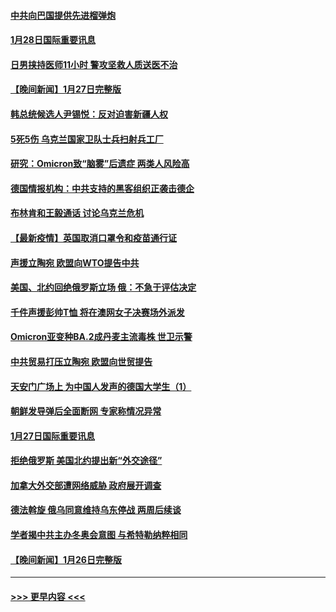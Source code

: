 #### [中共向巴国提供先进榴弹炮](../pages/prog202/a103332622.md?t=01282101) 
#### [1月28日国际重要讯息](../pages/prog202/a103332578.md?t=01282101) 
#### [日男挟持医师11小时 警攻坚救人质送医不治](../pages/prog202/a103332406.md?t=01282101) 
#### [【晚间新闻】1月27日完整版](../pages/prog202/a103332283.md?t=01282101) 
#### [韩总统候选人尹锡悦：反对迫害新疆人权](../pages/prog202/a103332019.md?t=01282101) 
#### [5死5伤 乌克兰国家卫队士兵扫射兵工厂](../pages/prog202/a103332153.md?t=01282101) 
#### [研究：Omicron致“脑雾”后遗症 两类人风险高](../pages/prog202/a103332201.md?t=01282101) 
#### [德国情报机构：中共支持的黑客组织正袭击德企](../pages/prog202/a103332090.md?t=01282101) 
#### [布林肯和王毅通话 讨论乌克兰危机](../pages/prog202/a103331996.md?t=01282101) 
#### [【最新疫情】英国取消口罩令和疫苗通行证](../pages/prog202/a103331977.md?t=01282101) 
#### [声援立陶宛 欧盟向WTO提告中共](../pages/prog202/a103331943.md?t=01282101) 
#### [美国、北约回绝俄罗斯立场 俄：不急于评估决定](../pages/prog202/a103331932.md?t=01282101) 
#### [千件声援彭帅T恤 将在澳网女子决赛场外派发](../pages/prog202/a103331885.md?t=01282101) 
#### [Omicron亚变种BA.2成丹麦主流毒株 世卫示警](../pages/prog202/a103331869.md?t=01282101) 
#### [中共贸易打压立陶宛 欧盟向世贸提告](../pages/prog202/a103331844.md?t=01282101) 
#### [天安门广场上 为中国人发声的德国大学生（1）](../pages/prog202/a103331842.md?t=01282101) 
#### [朝鲜发导弹后全面断网 专家称情况异常](../pages/prog202/a103331819.md?t=01282101) 
#### [1月27日国际重要讯息](../pages/prog202/a103331678.md?t=01282101) 
#### [拒绝俄罗斯 美国北约提出新“外交途径”](../pages/prog202/a103331560.md?t=01282101) 
#### [加拿大外交部遭网络威胁 政府展开调查](../pages/prog202/a103331245.md?t=01282101) 
#### [德法斡旋 俄乌同意维持乌东停战 两周后续谈](../pages/prog202/a103331401.md?t=01282101) 
#### [学者揭中共主办冬奥会意图 与希特勒纳粹相同](../pages/prog202/a103331347.md?t=01282101) 
#### [【晚间新闻】1月26日完整版](../pages/prog202/a103331359.md?t=01282101) 

----
#### [ >>> 更早内容 <<< ](../indexes/prog202-earlier.md)
